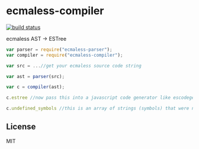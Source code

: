 # ecmaless-compiler

[![build status](https://secure.travis-ci.org/farskipper/ecmaless-compiler.svg)](https://travis-ci.org/farskipper/ecmaless-compiler)

ecmaless AST -> ESTree

```js
var parser = require("ecmaless-parser");
var compiler = require("ecmaless-compiler");

var src = ...//get your ecmaless source code string

var ast = parser(src);

var c = compiler(ast);

c.estree //now pass this into a javascript code generator like escodegen

c.undefined_symbols //this is an array of strings (symbols) that were not defined in the code.
```

## License
MIT
